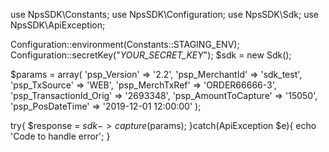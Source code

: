 use NpsSDK\Constants;
use NpsSDK\Configuration;
use NpsSDK\Sdk;
use NpsSDK\ApiException;

Configuration::environment(Constants::STAGING_ENV);
Configuration::secretKey("_YOUR_SECRET_KEY_");
$sdk = new Sdk();

$params = array(
    'psp_Version' => '2.2',
    'psp_MerchantId' => 'sdk_test',
    'psp_TxSource' => 'WEB',
    'psp_MerchTxRef' => 'ORDER66666-3',
    'psp_TransactionId_Orig' => '2693348',
    'psp_AmountToCapture' => '15050',
    'psp_PosDateTime' => '2019-12-01 12:00:00'
);

try{ 
    $response = $sdk->capture($params); 
}catch(ApiException $e){ 
    echo 'Code to handle error'; 
} 
